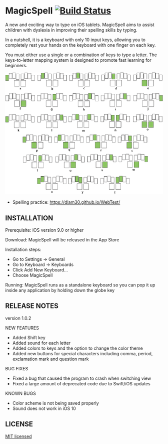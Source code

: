 MagicSpell [![Build Status](https://travis-ci.org/baodvu/MagicSpell.svg?branch=master)](https://travis-ci.org/baodvu/MagicSpell)
=========

A new and exciting way to type on iOS tablets.
MagicSpell aims to assist children with dyslexia in improving their spelling skills by typing.

In a nutshell, it is a keyboard with only 10 input keys, allowing you to completely rest your hands on the keyboard with one finger on each key.

You must either use a single or a combination of keys to type a letter. The keys-to-letter mapping system is designed to promote fast learning for beginners.

![Alt text](keyboard.png "Key chording system")

* Spelling practice: https://dlam30.github.io/WebTest/

INSTALLATION
---------

Prerequisite:
	iOS version 9.0 or higher

Download: MagicSpell will be released in the App Store

Installation steps:
- Go to Settings → General
- Go to Keyboard → Keyboards
- Click Add New Keyboard…
- Choose MagicSpell

Running:
  MagicSpell runs as a standalone keyboard so you can pop it up inside any application by holding down the globe key
  
RELEASE NOTES
---------
version  1.0.2

NEW FEATURES
- Added Shift key
- Added sound for each letter
- Added colors to keys and the option to change the color theme
- Added new buttons for special characters including comma, period, exclamation mark and question mark
	
BUG FIXES
- Fixed a bug that caused the program to crash when switching view
- Fixed a large amount of deprecated code due to Swift/iOS updates

KNOWN BUGS
- Color scheme is not being saved properly
- Sound does not work in iOS 10
  
LICENSE
---------
[MIT licensed](https://github.com/baodvu/MagicSpell/blob/master/LICENSE)
